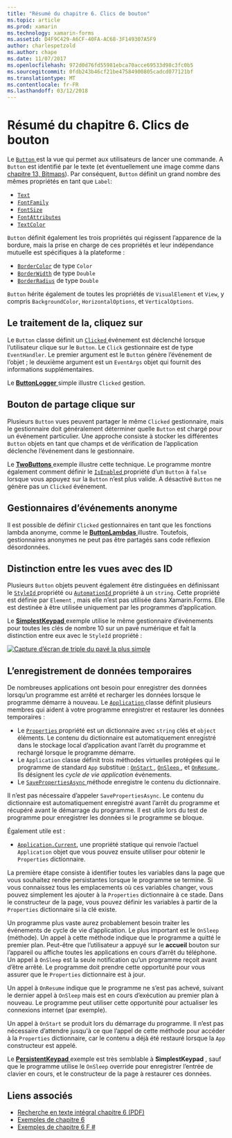 ```yaml
---
title: "Résumé du chapitre 6. Clics de bouton"
ms.topic: article
ms.prod: xamarin
ms.technology: xamarin-forms
ms.assetid: D4F9C429-A6CF-40FA-AC68-3F149307A5F9
author: charlespetzold
ms.author: chape
ms.date: 11/07/2017
ms.openlocfilehash: 972d0d76fd55981ebca70acce69533d98c3fc0b5
ms.sourcegitcommit: 0fdb243b46cf21be47584900805cadcd077121bf
ms.translationtype: MT
ms.contentlocale: fr-FR
ms.lasthandoff: 03/12/2018
---
```

# <a name="summary-of-chapter-6-button-clicks"></a>Résumé du chapitre 6. Clics de bouton

Le [ `Button` ](https://developer.xamarin.com/api/type/Xamarin.Forms.Button/) est la vue qui permet aux utilisateurs de lancer une commande. A `Button` est identifié par le texte (et éventuellement une image comme dans [chapitre 13, Bitmaps](chapter13.md)). Par conséquent, `Button` définit un grand nombre des mêmes propriétés en tant que `Label`:

- [`Text`](https://developer.xamarin.com/api/property/Xamarin.Forms.Button.Text/)
- [`FontFamily`](https://developer.xamarin.com/api/property/Xamarin.Forms.Button.FontFamily/)
- [`FontSize`](https://developer.xamarin.com/api/property/Xamarin.Forms.Button.FontSize/)
- [`FontAttributes`](https://developer.xamarin.com/api/property/Xamarin.Forms.Button.FontAttributes/)
- [`TextColor`](https://developer.xamarin.com/api/property/Xamarin.Forms.Button.TextColor/)

`Button` définit également les trois propriétés qui régissent l’apparence de la bordure, mais la prise en charge de ces propriétés et leur indépendance mutuelle est spécifiques à la plateforme :

- [`BorderColor`](https://developer.xamarin.com/api/property/Xamarin.Forms.Button.BorderColor/) de type `Color`
- [`BorderWidth`](https://developer.xamarin.com/api/property/Xamarin.Forms.Button.BorderWidth/) de type `Double`
- [`BorderRadius`](https://developer.xamarin.com/api/property/Xamarin.Forms.Button.BorderRadius/) de type `Double`

`Button` hérite également de toutes les propriétés de `VisualElement` et `View`, y compris `BackgroundColor`, `HorizontalOptions`, et `VerticalOptions`.

## <a name="processing-the-click"></a>Le traitement de la, cliquez sur

Le `Button` classe définit un [ `Clicked` ](https://developer.xamarin.com/api/event/Xamarin.Forms.Button.Clicked/) événement est déclenché lorsque l’utilisateur clique sur le `Button`. Le `Click` gestionnaire est de type `EventHandler`. Le premier argument est le `Button` génère l’événement de l’objet ; le deuxième argument est un `EventArgs` objet qui fournit des informations supplémentaires.

Le [ **ButtonLogger** ](https://github.com/xamarin/xamarin-forms-book-samples/tree/master/Chapter06/ButtonLogger) simple illustre `Clicked` gestion.

## <a name="sharing-button-clicks"></a>Bouton de partage clique sur

Plusieurs `Button` vues peuvent partager le même `Clicked` gestionnaire, mais le gestionnaire doit généralement déterminer quelle `Button` est chargé pour un événement particulier. Une approche consiste à stocker les différentes `Button` objets en tant que champs et de vérification de l’application déclenche l’événement dans le gestionnaire.

Le [ **TwoButtons** ](https://github.com/xamarin/xamarin-forms-book-samples/tree/master/Chapter06/TwoButtons) exemple illustre cette technique. Le programme montre également comment définir le [ `IsEnabled` ](https://developer.xamarin.com/api/property/Xamarin.Forms.VisualElement.IsEnabled/) propriété d’un `Button` à `false` lorsque vous appuyez sur la `Button` n’est plus valide. A désactivé `Button` ne génère pas un `Clicked` événement.

## <a name="anonymous-event-handlers"></a>Gestionnaires d’événements anonyme

Il est possible de définir `Clicked` gestionnaires en tant que les fonctions lambda anonyme, comme le [ **ButtonLambdas** ](https://github.com/xamarin/xamarin-forms-book-samples/tree/master/Chapter06/ButtonLambdas) illustre. Toutefois, gestionnaires anonymes ne peut pas être partagés sans code réflexion désordonnées.

## <a name="distinguishing-views-with-ids"></a>Distinction entre les vues avec des ID

Plusieurs `Button` objets peuvent également être distinguées en définissant le [ `StyleId` ](https://developer.xamarin.com/api/property/Xamarin.Forms.Element.StyleId/) propriété ou [ `AutomationId` ](https://developer.xamarin.com/api/property/Xamarin.Forms.Element.AutomationId/) propriété à un `string`. Cette propriété est définie par `Element` , mais elle n’est pas utilisée dans Xamarin.Forms. Elle est destinée à être utilisée uniquement par les programmes d’application.

Le [ **SimplestKeypad** ](https://github.com/xamarin/xamarin-forms-book-samples/tree/master/Chapter06/SimplestKeypad) exemple utilise le même gestionnaire d’événements pour toutes les clés de nombre 10 sur un pavé numérique et fait la distinction entre eux avec le `StyleId` propriété :

[![Capture d’écran de triple du pavé la plus simple](images/ch06fg04-small.png "calculatrice")](images/ch06fg04-large.png#lightbox "calculatrice")

## <a name="saving-transient-data"></a>L’enregistrement de données temporaires

De nombreuses applications ont besoin pour enregistrer des données lorsqu’un programme est arrêté et recharger les données lorsque le programme démarre à nouveau. Le [ `Application` ](https://developer.xamarin.com/api/type/Xamarin.Forms.Application/) classe définit plusieurs membres qui aident à votre programme enregistrer et restaurer les données temporaires :

- Le [ `Properties` ](https://developer.xamarin.com/api/property/Xamarin.Forms.Application.Properties/) propriété est un dictionnaire avec `string` clés et `object` éléments. Le contenu du dictionnaire est automatiquement enregistré dans le stockage local d’application avant l’arrêt du programme et rechargé lorsque le programme démarre.
- Le `Application` classe définit trois méthodes virtuelles protégées qui le programme de standard `App` substitue : [ `OnStart` ](https://developer.xamarin.com/api/member/Xamarin.Forms.Application.OnStart()/), [ `OnSleep` ](https://developer.xamarin.com/api/member/Xamarin.Forms.Application.OnSleep()/), et [ `OnResume` ](https://developer.xamarin.com/api/member/Xamarin.Forms.Application.OnResume()/). Ils désignent les *cycle de vie application* événements.
- Le [ `SavePropertiesAsync` ](https://developer.xamarin.com/api/member/Xamarin.Forms.Application.SavePropertiesAsync()/) méthode enregistre le contenu du dictionnaire.

Il n’est pas nécessaire d’appeler `SavePropertiesAsync`. Le contenu du dictionnaire est automatiquement enregistré avant l’arrêt du programme et récupéré avant le démarrage du programme. Il est utile lors du test de programme pour enregistrer les données si le programme se bloque.

Également utile est :

- [`Application.Current`](https://developer.xamarin.com/api/property/Xamarin.Forms.Application.Current/), une propriété statique qui renvoie l’actuel `Application` objet que vous pouvez ensuite utiliser pour obtenir le `Properties` dictionnaire.

La première étape consiste à identifier toutes les variables dans la page que vous souhaitez rendre persistantes lorsque le programme se termine. Si vous connaissez tous les emplacements où ces variables changer, vous pouvez simplement les ajouter à la `Properties` dictionnaire à ce stade. Dans le constructeur de la page, vous pouvez définir les variables à partir de la `Properties` dictionnaire si la clé existe.

Un programme plus vaste aurez probablement besoin traiter les événements de cycle de vie d’application. Le plus important est le `OnSleep` (méthode). Un appel à cette méthode indique que le programme a quitté le premier plan. Peut-être que l’utilisateur a appuyé sur le **accueil** bouton sur l’appareil ou affiche toutes les applications en cours d’arrêt du téléphone. Un appel à `OnSleep` est la seule notification qu’un programme reçoit avant d’être arrêté. Le programme doit prendre cette opportunité pour vous assurer que le `Properties` dictionnaire est à jour.

Un appel à `OnResume` indique que le programme ne s’est pas achevé, suivant le dernier appel à `OnSleep` mais est en cours d’exécution au premier plan à nouveau. Le programme peut utiliser cette opportunité pour actualiser les connexions internet (par exemple).

Un appel à `OnStart` se produit lors du démarrage du programme. Il n’est pas nécessaire d’attendre jusqu'à ce que l’appel de cette méthode pour accéder à la `Properties` dictionnaire, car le contenu a déjà été restauré lorsque la `App` constructeur est appelé.

Le [ **PersistentKeypad** ](https://github.com/xamarin/xamarin-forms-book-samples/tree/master/Chapter06/PersistentKeypad) exemple est très semblable à **SimplestKeypad** , sauf que le programme utilise le `OnSleep` override pour enregistrer l’entrée de clavier en cours, et le constructeur de la page à restaurer ces données.



## <a name="related-links"></a>Liens associés

- [Recherche en texte intégral chapitre 6 (PDF)](https://download.xamarin.com/developer/xamarin-forms-book/XamarinFormsBook-Ch06-Apr2016.pdf)
- [Exemples de chapitre 6](https://github.com/xamarin/xamarin-forms-book-samples/tree/master/Chapter06)
- [Exemples de chapitre 6 F #](https://github.com/xamarin/xamarin-forms-book-samples/tree/master/Chapter06/FS)
